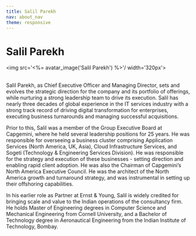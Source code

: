```yaml
---
title: Salil Parekh
nav: about_nav
theme: responsive
---
```

# Salil Parekh

<img src='<%= avatar_image('Salil Parekh') %>'/ width='320px'>
<br/>
<br/>

Salil Parekh, as Chief Executive Officer and Managing Director, sets and evolves the strategic direction for the company and its portfolio of offerings, while nurturing a strong leadership team to drive its execution. Salil has nearly three decades of global experience in the IT services industry with a strong track record of driving digital transformation for enterprises, executing business turnarounds and managing successful acquisitions.Prior to this, Salil was a member of the Group Executive Board at Capgemini, where he held several leadership positions for 25 years. He was responsible for overseeing a business cluster comprising Application Services (North America, UK, Asia), Cloud Infrastructure Services, and Sogeti (Technology & Engineering Services Division). He was responsible for the strategy and execution of these businesses - setting direction and enabling rapid client adoption. He was also the Chairman of Capgemini’s North America Executive Council. He was the architect of the North America growth and turnaround strategy, and was instrumental in setting up their offshoring capabilities.In his earlier role as Partner at Ernst & Young, Salil is widely credited for bringing scale and value to the Indian operations of the consultancy firm.He holds Master of Engineering degrees in Computer Science and Mechanical Engineering from Cornell University, and a Bachelor of Technology degree in Aeronautical Engineering from the Indian Institute of Technology, Bombay.